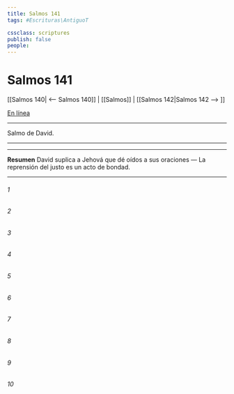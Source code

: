 ```yaml
---
title: Salmos 141
tags: #Escrituras\AntiguoT

cssclass: scriptures
publish: false
people:
---
```


# Salmos 141
[[Salmos 140| <-- Salmos 140]] | [[Salmos]] | [[Salmos 142|Salmos 142 --> ]]

[En línea](https://churchofjesuschrist.org/study/scriptures/ot/ps/141?lang=spa)

---
Salmo de David.

---

---
__Resumen__
David suplica a Jehová que dé oídos a sus oraciones — La reprensión del justo es un acto de bondad.

---
###### 1 


###### 2 


###### 3 


###### 4 


###### 5 


###### 6 


###### 7 


###### 8 


###### 9 


###### 10 


